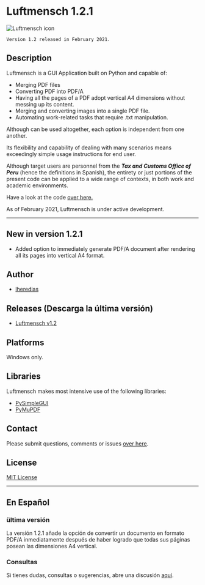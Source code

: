 # Luftmensch 1.2.1
![Luftmensch icon](https://raw.githubusercontent.com/lheredias/Luftmensch/main/finalicon.ico)

```
Version 1.2 released in February 2021.
```
## Description

Luftmensch is a GUI Application built on Python and capable of:
    
* Merging PDF files
* Converting PDF into PDF/A
* Having all the pages of a PDF adopt vertical A4 dimensions without messing up its content.
* Merging and converting images into a single PDF file.
* Automating work-related tasks that require .txt manipulation. 

Although can be used altogether, each option is independent from one another.

Its flexibility and capability of dealing with many scenarios means exceedingly simple usage instructions for end user.

Although target users are personnel from the ***Tax and Customs Office of Peru*** (hence the definitions in Spanish), the entirety or just portions of the present code can be applied to a wide range of contexts, in both work and academic environments.

Have a look at the code [over here.](https://github.com/lheredias/Luftmensch/blob/main/Luftmensch%201.0.py)

As of February 2021, Luftmensch is under active development.
***
## New in version 1.2.1

* Added option to immediately generate PDF/A document after rendering all its pages into vertical A4 format. 

## Author

* [lheredias](https://github.com/lheredias)

## Releases (Descarga la última versión)
* [Luftmensch v1.2](https://github.com/lheredias/Luftmensch/releases/tag/v1.2)

## Platforms

Windows only.

## Libraries
Luftmensch makes most intensive use of the following libraries:
* [PySimpleGUI](https://github.com/PySimpleGUI/PySimpleGUI)
* [PyMuPDF](https://github.com/pymupdf/PyMuPDF)

## Contact

Please submit questions, comments or issues [over here](https://github.com/lheredias/Luftmensch/discussions).

## License
[MIT License](https://github.com/lheredias/Luftmensch/blob/main/LICENSE)
***
## En Español

### ültima versión

La versión 1.2.1 añade la opción de convertir un documento en formato PDF/A inmediatamente después de haber logrado que todas sus páginas posean las dimensiones A4 vertical.

### Consultas
Si tienes dudas, consultas o sugerencias, abre una discusión [aquí](https://github.com/lheredias/Luftmensch/discussions).
